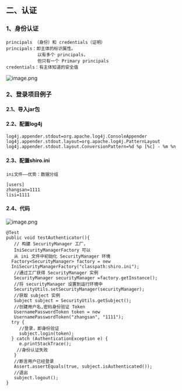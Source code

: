 ## 二、认证
### 1、身份认证
    principals （身份）和 credentials（证明）
    principals：即主体的标识属性。  
                以有多个 principals，
                但只有一个 Primary principals
    credentials：有主体知道的安全值
![image.png](https://i.loli.net/2019/10/29/zlrij9I1XtySpU7.png)
### 2、登录项目例子
#### 2.1、导入jar包
#### 2.2、配置log4j
```log4j.rootLogger=debug, stdout
log4j.appender.stdout=org.apache.log4j.ConsoleAppender
log4j.appender.stdout.layout=org.apache.log4j.PatternLayout
log4j.appender.stdout.layout.ConversionPattern=%d %p [%c] - %m %n

```
#### 2.3、配置shiro.ini
    ini文件——优势：数据分组
```
[users]
zhangsan=1111
lisi=1111

```
#### 2.4、代码
![image.png](https://i.loli.net/2019/10/29/ctBSf8o75LpOXAM.png)
```//用户登录和退出
@Test
public void testAuthenticator(){
   // 构建 SecurityManager 工厂，
   IniSecurityManagerFactory 可以
   从 ini 文件中初始化 SecurityManager 环境
  Factory<SecurityManager> factory = new
  IniSecurityManagerFactory("classpath:shiro.ini");
   //通过工厂获得 SecurityManager 实例
   SecurityManager securityManager =factory.getInstance();
   //将 securityManager 设置到运行环境中
   SecurityUtils.setSecurityManager(securityManager);
   //获取 subject 实例
   Subject subject = SecurityUtils.getSubject();
   //创建用户名,密码身份验证 Token
   UsernamePasswordToken token = new
   UsernamePasswordToken("zhangsan", "1111");
  try {
     //登录，即身份验证
     subject.login(token);
  } catch (AuthenticationException e) {
     e.printStackTrace();
    //身份认证失败
   }
   //断言用户已经登录
   Assert.assertEquals(true, subject.isAuthenticated());
   //退出
   subject.logout();
}

```
